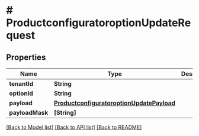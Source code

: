 # # ProductconfiguratoroptionUpdateRequest


## Properties


Name | Type | Description | Notes
------------ | ------------- | ------------- | -------------
**tenantId**| **String** |   | [optional]
**optionId**| **String** |   | [optional]
**payload**| [**ProductconfiguratoroptionUpdatePayload**](ProductconfiguratoroptionUpdatePayload.md) |   | [optional]
**payloadMask**| **[String]** |   | [optional]


[[Back to Model list]](../../README.md#models) [[Back to API list]](../../README.md#endpoints) [[Back to README]](../../README.md)